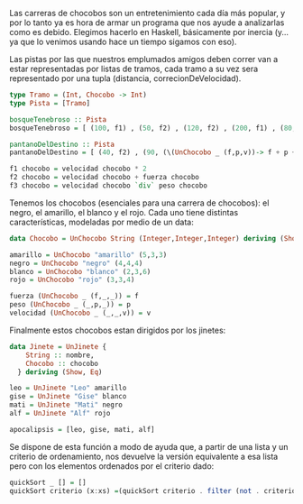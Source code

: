 Las carreras de chocobos son un entretenimiento cada día más popular, y por lo tanto ya es hora de armar un programa que nos ayude a analizarlas como es debido. Elegimos hacerlo en Haskell, básicamente por inercia (y... ya que lo venimos usando hace un tiempo sigamos con eso).

Las pistas por las que nuestros emplumados amigos deben correr van a estar representadas por listas de tramos, cada tramo a su vez sera representado por una tupla (distancia, correcionDeVelocidad).

```haskell
type Tramo = (Int, Chocobo -> Int)
type Pista = [Tramo]

bosqueTenebroso :: Pista
bosqueTenebroso = [ (100, f1) , (50, f2) , (120, f2) , (200, f1) , (80, f3) ]

pantanoDelDestino :: Pista
pantanoDelDestino = [ (40, f2) , (90, (\(UnChocobo _ (f,p,v))-> f + p + v)) , (120, fuerza) , (20, fuerza) ]

f1 chocobo = velocidad chocobo * 2
f2 chocobo = velocidad chocobo + fuerza chocobo
f3 chocobo = velocidad chocobo `div` peso chocobo
```

Tenemos los chocobos (esenciales para una carrera de chocobos): el negro, el amarillo, el blanco y el rojo. Cada uno tiene distintas características, modeladas por medio de un data:

```haskell
data Chocobo = UnChocobo String (Integer,Integer,Integer) deriving (Show, Eq)

amarillo = UnChocobo "amarillo" (5,3,3)
negro = UnChocobo "negro" (4,4,4)
blanco = UnChocobo "blanco" (2,3,6)
rojo = UnChocobo "rojo" (3,3,4)

fuerza (UnChocobo _ (f,_,_)) = f
peso (UnChocobo _ (_,p,_)) = p 
velocidad (UnChocobo _ (_,_,v)) = v 
```

Finalmente estos chocobos estan dirigidos por los jinetes:

```haskell
data Jinete = UnJinete {
    String :: nombre,
    Chocobo :: chocobo
  } deriving (Show, Eq)

leo = UnJinete "Leo" amarillo
gise = UnJinete "Gise" blanco
mati = UnJinete "Mati" negro
alf = UnJinete "Alf" rojo

apocalipsis = [leo, gise, mati, alf]
```

Se dispone de esta función a modo de ayuda que, a partir de una lista y un criterio de ordenamiento, nos devuelve la versión equivalente a esa lista pero con los elementos ordenados por el criterio dado:

```haskell
quickSort _ [] = []
quickSort criterio (x:xs) =(quickSort criterio . filter (not . criterio x)) xs ++ [x] ++ (quickSort criterio . filter (criterio x)) xs
```
